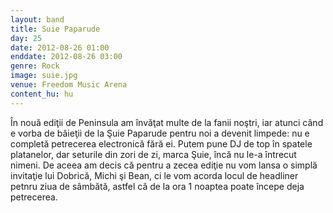 ```yaml
---
layout: band
title: Suie Paparude
day: 25
date: 2012-08-26 01:00
enddate: 2012-08-26 03:00
genre: Rock
image: suie.jpg
venue: Freedom Music Arena
content_hu: hu
---
```


În nouă ediţii de Peninsula am învăţat multe de la fanii noştri, iar atunci când e vorba de  băieţii de la Şuie Paparude pentru noi a devenit limpede: nu e completă petrecerea electronică fără ei. Putem pune DJ de top în spatele platanelor, dar seturile din zori de zi, marca Şuie, încă nu le-a întrecut nimeni. De aceea am decis că pentru a zecea ediţie nu vom lansa o simplă invitaţie lui Dobrică, Michi şi Bean, ci le vom acorda locul de headliner petnru ziua de sâmbătă, astfel că de la ora 1 noaptea poate începe deja petrecerea.   